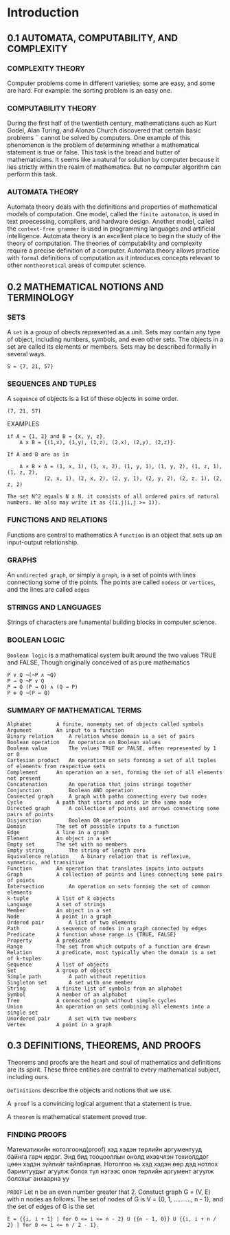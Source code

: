 # Introduction


## 0.1 AUTOMATA, COMPUTABILITY, AND COMPLEXITY


### COMPLEXITY THEORY

Computer problems come in different varieties; some are easy, and some are hard. For example: the sorting problem is an easy one. 

### COMPUTABILITY THEORY

During the first half of the twentieth century, mathematicians such as Kurt Godel, Alan Turing, and Alonzo Church discovered that certain basic problems ¨ cannot be solved by computers. One example of this phenomenon is the problem of determining whether a mathematical statement is true or false. This task is the bread and butter of mathematicians. It seems like a natural for solution by computer because it lies strictly within the realm of mathematics. But no computer algorithm can perform this task.

### AUTOMATA THEORY

Automata theory deals with the definitions and properties of mathematical models of computation. One model, called the `finite automaton`, is used in text proecessing, compilers, and hardware design. Another model, called the `context-free grammer` is used in programming languages and artificial intelligence. Automata theory is an excellent place to begin the study of the theory of computation. The theories of computability and complexity require a precise definition of a computer. Automata theory allows practice with `formal` definitions of computation as it introduces concepts relevant to other `nontheoretical` areas of computer science.


## 0.2 MATHEMATICAL NOTIONS AND TERMINOLOGY

### SETS

A `set` is a group of obects represented as a unit. Sets may contain any type of object, including numbers, symbols, and even other sets. The objects in a set are called its elements or members. Sets may be described formally in several ways. 

```
S = {7, 21, 57}
```

### SEQUENCES AND TUPLES 

A `sequence` of objects is a list of these objects in some order. 

```
(7, 21, 57)
```

EXAMPLES 

```
if A = {1, 2} and B = {x, y, z},
	A x B = {(1,x), (1,y), (1,z), (2,x), (2,y), (2,z)}.
```

```
If A and B are as in

	A × B × A = (1, x, 1), (1, x, 2), (1, y, 1), (1, y, 2), (1, z, 1), (1, z, 2),
		    (2, x, 1), (2, x, 2), (2, y, 1), (2, y, 2), (2, z, 1), (2, z, 2) 	

```

```
The set N^2 equals N x N. it consists of all ordered pairs of natural numbers. We also may write it as {(i,j|i,j >= 1)}.
```

### FUNCTIONS AND RELATIONS

Functions are central to mathematics A `function` is an object that sets up an input-output relationship. 

### GRAPHS

An `undirected graph`, or simply a `graph`, is a set of points  with lines connectiong some of the points. The points are called `nodess` or `vertices`, and the lines are called `edges`

### STRINGS AND LANGUAGES

Strings of characters are funamental building blocks in computer science.

### BOOLEAN LOGIC

`Boolean logic` is a mathematical system built around the two values TRUE and FALSE, Though originally conceived of as pure mathematics

```
P ∨ Q ¬(¬P ∧ ¬Q)
P → Q ¬P ∨ Q
P ↔ Q (P → Q) ∧ (Q → P)
P ⊕ Q ¬(P ↔ Q)
```

### SUMMARY OF MATHEMATICAL TERMS

```
Alphabet 		A finite, nonempty set of objects called symbols
Argument 		An input to a function
Binary relation 	A relation whose domain is a set of pairs
Boolean operation 	An operation on Boolean values
Boolean value 		The values TRUE or FALSE, often represented by 1 or 0
Cartesian product 	An operation on sets forming a set of all tuples of elements from respective sets
Complement 		An operation on a set, forming the set of all elements not present
Concatenation 		An operation that joins strings together
Conjunction 		Boolean AND operation
Connected graph 	A graph with paths connecting every two nodes
Cycle 			A path that starts and ends in the same node
Directed graph 		A collection of points and arrows connecting some pairs of points
Disjunction 		Boolean OR operation
Domain 			The set of possible inputs to a function
Edge 			A line in a graph
Element 		An object in a set
Empty set 		The set with no members
Empty string 		The string of length zero
Equivalence relation 	A binary relation that is reflexive, symmetric, and transitive
Function 		An operation that translates inputs into outputs
Graph 			A collection of points and lines connecting some pairs of points
Intersection 		An operation on sets forming the set of common elements
k-tuple 		A list of k objects
Language 		A set of strings
Member 			An object in a set
Node 			A point in a graph
Ordered pair 		A list of two elements
Path 			A sequence of nodes in a graph connected by edges
Predicate 		A function whose range is {TRUE, FALSE}
Property 		A predicate
Range 			The set from which outputs of a function are drawn
Relation		A predicate, most typically when the domain is a set of k-tuples
Sequence 		A list of objects
Set 			A group of objects
Simple path 		A path without repetition
Singleton set 		A set with one member
String 			A finite list of symbols from an alphabet
Symbol 			A member of an alphabet
Tree 			A connected graph without simple cycles
Union 			An operation on sets combining all elements into a single set
Unordered pair 		A set with two members
Vertex 			A point in a graph
```

## 0.3 DEFINITIONS, THEOREMS, AND PROOFS

Theorems and proofs are the heart and soul of mathematics and definitions are its spirit. These three entities are central to every mathematical subject, including ours.

`Definitions` describe the objects and notions that we use. 

A` proof` is a convincing logical argument that a statement is true. 

A `theorem` is mathematical statement proved true.

### FINDING PROOFS

Математикийн нотолгоонд(proof) хэд хэдэн төрлийн аргументууд байнга гарч ирдэг. Энд бид тооцооллын онолд ихэвчлэн тохиолддог цөөн хэдэн зүйлийг тайлбарлав. Нотолгоо нь хэд хэдэн өөр дэд нотлох баримтуудыг агуулж болох тул нэгээс олон төрлийн аргумент агуулж болохыг анхаарна уу

`PROOF` Let n be an even number greater that 2. Constuct graph G = (V, E) with n nodes as follows. The set of nodes of G is V = {0, 1, .........., n - 1}, and the set of edges of G is the set

```
E = {{i, i + 1} | for 0 <= i <= n - 2} U {{n - 1, 0}} U {{i, i + n / 2} | for 0 <= i <= n / 2 - 1}.
```





























































































































































